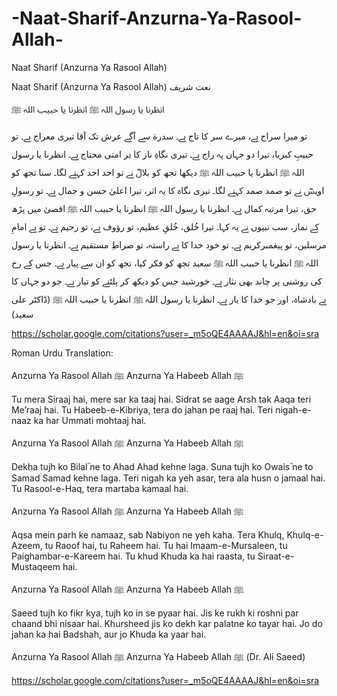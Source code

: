 # -Naat-Sharif-Anzurna-Ya-Rasool-Allah-
 Naat Sharif (Anzurna Ya Rasool Allah)


Naat Sharif (Anzurna Ya Rasool Allah)
نعت شریف

انظرنا یا رسول اللہ ﷺ
انظرنا یا حبیب اللہ ﷺ

تو میرا سراج ہے، میرے سر کا تاج ہے۔
سدرة سے آگے عرش تک آقا تیری معراج ہے۔
تو حبیبِ کبریا، تیرا دو جہان پہ راج ہے۔
تیری نگاہِ ناز کا ہر امتی محتاج ہے۔
انظرنا یا رسول اللہ ﷺ
انظرنا یا حبیب اللہ ﷺ
دیکھا تجھ کو بلالؓ نے تو احد احد کہنے لگا۔
سنا تجھ کو اویسؓ نے تو صمد صمد کہنے لگا۔
تیری نگاہ کا یہ اثر، تیرا اعلیٰ حسن و جمال ہے۔
تو رسولِ حق، تیرا مرتبہ کمال ہے۔
انظرنا یا رسول اللہ ﷺ
انظرنا یا حبیب اللہ ﷺ
اقصیٰ میں پڑھ کے نماز، سب نبیوں نے یہ کہا۔
تیرا خُلق، خُلقِ عظیم، تو رؤوف ہے، تو رحیم ہے۔
تو ہے امامِ مرسلین، تو پیغمبرکریم ہے۔
تو خود خدا کا ہے راستہ، تو صراطِ مستقیم ہے۔
انظرنا یا رسول اللہ ﷺ
انظرنا یا حبیب اللہ ﷺ
سعید تجھ کو فکر کیا، تجھ کو ان سے پیار ہے۔
جس کے رخ کی روشنی پر چاند بھی نثار ہے۔
خورشید جس کو دیکھ کر پلٹنے کو تیار ہے۔
جو دو جہاں کا ہے بادشاہ، اور جو خدا کا یار ہے۔
انظرنا یا رسول اللہ ﷺ
انظرنا یا حبیب اللہ ﷺ
(ڈاکٹر علی سعید)

https://scholar.google.com/citations?user=_m5oQE4AAAAJ&hl=en&oi=sra

Roman Urdu Translation:

Anzurna Ya Rasool Allah ﷺ
Anzurna Ya Habeeb Allah ﷺ

Tu mera Siraaj hai, mere sar ka taaj hai.
Sidrat se aage Arsh tak Aaqa teri Me’raaj hai.
Tu Habeeb-e-Kibriya, tera do jahan pe raaj hai.
Teri nigah-e-naaz ka har Ummati mohtaaj hai.

Anzurna Ya Rasool Allah ﷺ
Anzurna Ya Habeeb Allah ﷺ

Dekha tujh ko Bilalؓ ne to Ahad Ahad kehne laga.
Suna tujh ko Owaisؓ ne to Samad Samad kehne laga.
Teri nigah ka yeh asar, tera ala husn o jamaal hai.
Tu Rasool-e-Haq, tera martaba kamaal hai.

Anzurna Ya Rasool Allah ﷺ
Anzurna Ya Habeeb Allah ﷺ

Aqsa mein parh ke namaaz, sab Nabiyon ne yeh kaha.
Tera Khulq, Khulq-e-Azeem, tu Raoof hai, tu Raheem hai.
Tu hai Imaam-e-Mursaleen, tu Paighambar-e-Kareem hai.
Tu khud Khuda ka hai raasta, tu Siraat-e-Mustaqeem hai.

Anzurna Ya Rasool Allah ﷺ
Anzurna Ya Habeeb Allah ﷺ

Saeed tujh ko fikr kya, tujh ko in se pyaar hai.
Jis ke rukh ki roshni par chaand bhi nisaar hai.
Khursheed jis ko dekh kar palatne ko tayar hai.
Jo do jahan ka hai Badshah, aur jo Khuda ka yaar hai.

Anzurna Ya Rasool Allah ﷺ
Anzurna Ya Habeeb Allah ﷺ
(Dr. Ali Saeed)

https://scholar.google.com/citations?user=_m5oQE4AAAAJ&hl=en&oi=sra
